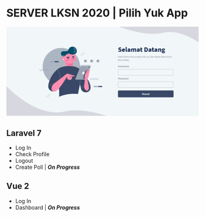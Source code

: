 # SERVER LKSN 2020 | Pilih Yuk App

![picture alt](https://github.com/alfigufron/server-lksn-2020/blob/master/demo.png)

## Laravel 7
* Log In
* Check Profile
* Logout
* Create Poll | ***On Progress***

## Vue 2
* Log In
* Dashboard | ***On Progress***